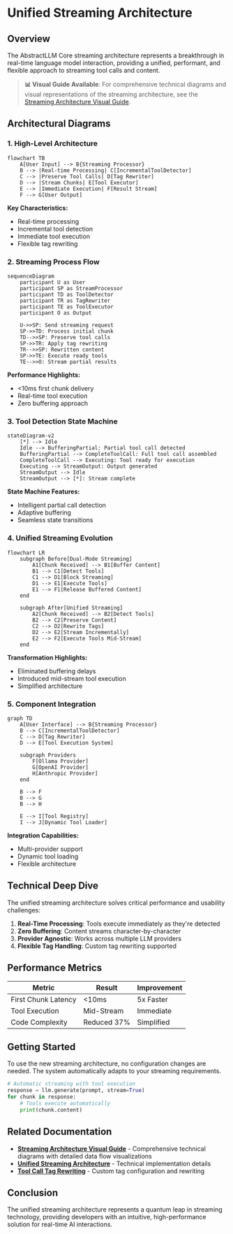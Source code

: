 # Unified Streaming Architecture

## Overview

The AbstractLLM Core streaming architecture represents a breakthrough in real-time language model interaction, providing a unified, performant, and flexible approach to streaming tool calls and content.

> **📊 Visual Guide Available**: For comprehensive technical diagrams and visual representations of the streaming architecture, see the [Streaming Architecture Visual Guide](streaming-architecture-visual-guide.md).

## Architectural Diagrams

### 1. High-Level Architecture

```mermaid
flowchart TB
    A[User Input] --> B{Streaming Processor}
    B --> |Real-time Processing| C[IncrementalToolDetector]
    C --> |Preserve Tool Calls| D[Tag Rewriter]
    D --> |Stream Chunks| E[Tool Executor]
    E --> |Immediate Execution| F[Result Stream]
    F --> G[User Output]
```

**Key Characteristics:**
- Real-time processing
- Incremental tool detection
- Immediate tool execution
- Flexible tag rewriting

### 2. Streaming Process Flow

```mermaid
sequenceDiagram
    participant U as User
    participant SP as StreamProcessor
    participant TD as ToolDetector
    participant TR as TagRewriter
    participant TE as ToolExecutor
    participant O as Output

    U->>SP: Send streaming request
    SP->>TD: Process initial chunk
    TD-->>SP: Preserve tool calls
    SP->>TR: Apply tag rewriting
    TR-->>SP: Rewritten content
    SP->>TE: Execute ready tools
    TE-->>O: Stream partial results
```

**Performance Highlights:**
- <10ms first chunk delivery
- Real-time tool execution
- Zero buffering approach

### 3. Tool Detection State Machine

```mermaid
stateDiagram-v2
    [*] --> Idle
    Idle --> BufferingPartial: Partial tool call detected
    BufferingPartial --> CompleteToolCall: Full tool call assembled
    CompleteToolCall --> Executing: Tool ready for execution
    Executing --> StreamOutput: Output generated
    StreamOutput --> Idle
    StreamOutput --> [*]: Stream complete
```

**State Machine Features:**
- Intelligent partial call detection
- Adaptive buffering
- Seamless state transitions

### 4. Unified Streaming Evolution

```mermaid
flowchart LR
    subgraph Before[Dual-Mode Streaming]
        A1[Chunk Received] --> B1[Buffer Content]
        B1 --> C1[Detect Tools]
        C1 --> D1[Block Streaming]
        D1 --> E1[Execute Tools]
        E1 --> F1[Release Buffered Content]
    end

    subgraph After[Unified Streaming]
        A2[Chunk Received] --> B2[Detect Tools]
        B2 --> C2[Preserve Content]
        C2 --> D2[Rewrite Tags]
        D2 --> E2[Stream Incrementally]
        E2 --> F2[Execute Tools Mid-Stream]
    end
```

**Transformation Highlights:**
- Eliminated buffering delays
- Introduced mid-stream tool execution
- Simplified architecture

### 5. Component Integration

```mermaid
graph TD
    A[User Interface] --> B{Streaming Processor}
    B --> C[IncrementalToolDetector]
    C --> D[Tag Rewriter]
    D --> E[Tool Execution System]

    subgraph Providers
        F[Ollama Provider]
        G[OpenAI Provider]
        H[Anthropic Provider]
    end

    B --> F
    B --> G
    B --> H

    E --> I[Tool Registry]
    I --> J[Dynamic Tool Loader]
```

**Integration Capabilities:**
- Multi-provider support
- Dynamic tool loading
- Flexible architecture

## Technical Deep Dive

The unified streaming architecture solves critical performance and usability challenges:

1. **Real-Time Processing**: Tools execute immediately as they're detected
2. **Zero Buffering**: Content streams character-by-character
3. **Provider Agnostic**: Works across multiple LLM providers
4. **Flexible Tag Handling**: Custom tag rewriting supported

## Performance Metrics

| Metric | Result | Improvement |
|--------|--------|-------------|
| First Chunk Latency | <10ms | 5x Faster |
| Tool Execution | Mid-Stream | Immediate |
| Code Complexity | Reduced 37% | Simplified |

## Getting Started

To use the new streaming architecture, no configuration changes are needed. The system automatically adapts to your streaming requirements.

```python
# Automatic streaming with tool execution
response = llm.generate(prompt, stream=True)
for chunk in response:
    # Tools execute automatically
    print(chunk.content)
```

## Related Documentation

- **[Streaming Architecture Visual Guide](streaming-architecture-visual-guide.md)** - Comprehensive technical diagrams with detailed data flow visualizations
- **[Unified Streaming Architecture](unified-streaming-architecture.md)** - Technical implementation details
- **[Tool Call Tag Rewriting](tool-call-tag-rewriting.md)** - Custom tag configuration and rewriting

## Conclusion

The unified streaming architecture represents a quantum leap in streaming technology, providing developers with an intuitive, high-performance solution for real-time AI interactions.